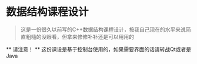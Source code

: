 # 数据结构课程设计
> 这是一份很久以前写的C++数据结构课程设计，按我自己现在的水平来说简直粗糙的没眼看，但拿来修修补补还是可以用用的

** 请注意！ ** 这份课设是基于控制台使用的，如果需要界面的话请转战Qt或者是Java

